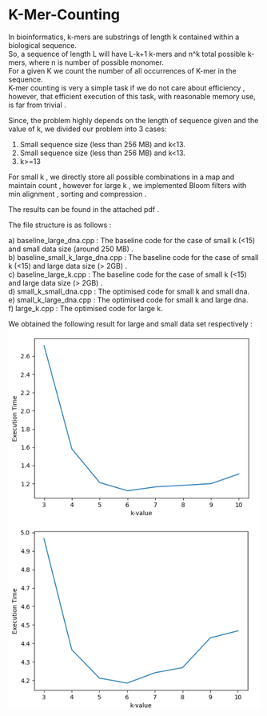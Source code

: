 # K-Mer-Counting
In bioinformatics, k-mers are substrings of length k contained within a biological sequence. <br />
So, a sequence of length L will have L-k+1  k-mers and n^k total possible k-mers, where n is number of possible monomer.   <br />
For a given K we count the number of all occurrences of K-mer in the sequence. <br />
K-mer counting is very a simple task if we do not care about efficiency , however,  that efficient execution of this task, with reasonable memory use, is far from trivial . 

Since, the problem highly depends on the length of sequence given and the value of k, we divided our problem into 3 cases: <br />
1. Small sequence size (less than 256 MB) and k<13.
2. Small sequence size (less than 256 MB) and k<13.
3. k>=13

For small k , we directly store all possible combinations in a map and maintain count , however for large k , we implemented Bloom filters with min alignment , sorting and compression . 

The results can be found in the attached pdf .

The file structure is as follows :

a) baseline_large_dna.cpp : The baseline code for the case of small k (<15) and small data size (around 250 MB) .<br />
b) baseline_small_k_large_dna.cpp : The baseline code for the case of small k (<15) and large data size (> 2GB) .<br />
c) baseline_large_k.cpp : The baseline code for the case of small k (<15) and large data size (> 2GB) .<br />
d) small_k_small_dna.cpp : The optimised code for small k and small dna.<br />
e) small_k_large_dna.cpp : The optimised code for small k and large dna.<br />
f) large_k.cpp : The optimised code for large k.<br />
 
We obtained the following result for large and small data set respectively :
<img src="small_k.png" alt="Alt text" title="Optional title">
<img src="large_k.png" alt="Alt text" title="Optional title">
